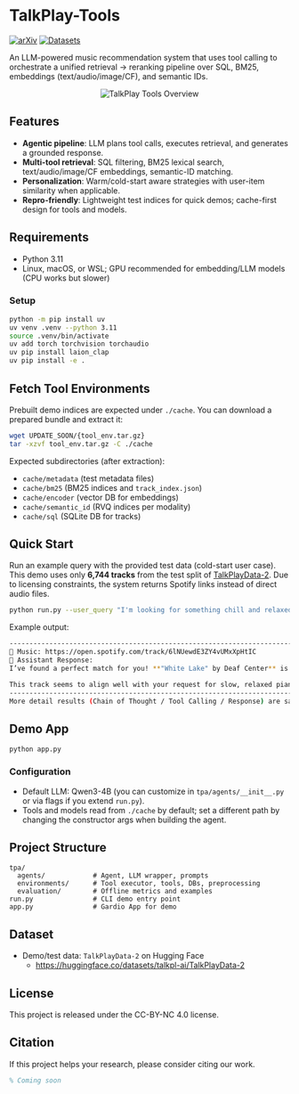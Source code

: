 # TalkPlay-Tools
[![arXiv](https://img.shields.io/badge/arXiv-2410.03264-blue.svg)](#)
[![Datasets](https://img.shields.io/badge/%F0%9F%A4%97%20Hugging%20Face-Datasets-yellow)](https://huggingface.co/datasets/talkpl-ai/TalkPlayData-2)

An LLM-powered music recommendation system that uses tool calling to orchestrate a unified retrieval → reranking pipeline over SQL, BM25, embeddings (text/audio/image/CF), and semantic IDs.

<p align="center">
  <img src="https://i.imgur.com/sWgWXkb.png" alt="TalkPlay Tools Overview">
</p>

## Features

- **Agentic pipeline**: LLM plans tool calls, executes retrieval, and generates a grounded response.
- **Multi-tool retrieval**: SQL filtering, BM25 lexical search, text/audio/image/CF embeddings, semantic-ID matching.
- **Personalization**: Warm/cold-start aware strategies with user-item similarity when applicable.
- **Repro-friendly**: Lightweight test indices for quick demos; cache-first design for tools and models.

## Requirements

- Python 3.11
- Linux, macOS, or WSL; GPU recommended for embedding/LLM models (CPU works but slower)

### Setup

```bash
python -m pip install uv
uv venv .venv --python 3.11
source .venv/bin/activate
uv add torch torchvision torchaudio
uv pip install laion_clap
uv pip install -e .
```

## Fetch Tool Environments

Prebuilt demo indices are expected under `./cache`. You can download a prepared bundle and extract it:

```bash
wget UPDATE_SOON/{tool_env.tar.gz}
tar -xzvf tool_env.tar.gz -C ./cache
```

Expected subdirectories (after extraction):

- `cache/metadata` (test metadata files)
- `cache/bm25` (BM25 indices and `track_index.json`)
- `cache/encoder` (vector DB for embeddings)
- `cache/semantic_id` (RVQ indices per modality)
- `cache/sql` (SQLite DB for tracks)

## Quick Start

Run an example query with the provided test data (cold-start user case). This demo uses only **6,744 tracks** from the test split of [TalkPlayData-2](https://huggingface.co/datasets/talkpl-ai/TalkPlayData-2). Due to licensing constraints, the system returns Spotify links instead of direct audio files.

```bash
python run.py --user_query "I'm looking for something chill and relaxed, slow tempo piano music."
```

Example output:

```bash
----------------------------------------------------------------------------------------------------
🎵 Music: https://open.spotify.com/track/6lNUewdE3ZY4vUMxXpHtIC
🤖 Assistant Response:
I’ve found a perfect match for you! **"White Lake" by Deaf Center** is a slow-tempo (61.7 BPM) piano piece with an atmospheric, calm, and melancholic vibe. It falls under experimental and alternative genres, but its soothing, dreamy quality makes it ideal for relaxing. The Bb minor key adds a subtle emotional depth, while the track’s soft, instrumental nature keeps it chill and easy to listen to.

This track seems to align well with your request for slow, relaxed piano music. Would you like to explore similar tracks or need recommendations for different moods? 😊
----------------------------------------------------------------------------------------------------
More detail results (Chain of Thought / Tool Calling / Response) are saved in ./demo/static
```

## Demo App

```
python app.py
```


### Configuration

- Default LLM: Qwen3-4B (you can customize in `tpa/agents/__init__.py` or via flags if you extend `run.py`).
- Tools and models read from `./cache` by default; set a different path by changing the constructor args when building the agent.

## Project Structure

```
tpa/
  agents/            # Agent, LLM wrapper, prompts
  environments/      # Tool executor, tools, DBs, preprocessing
  evaluation/        # Offline metrics and examples
run.py               # CLI demo entry point
app.py               # Gardio App for demo
```

## Dataset

- Demo/test data: `TalkPlayData-2` on Hugging Face
  - https://huggingface.co/datasets/talkpl-ai/TalkPlayData-2

## License

This project is released under the CC-BY-NC 4.0 license.

## Citation

If this project helps your research, please consider citing our work.

```bibtex
% Coming soon
```

